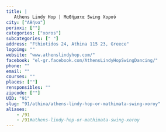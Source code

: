 ```yaml
---
title: |
   Athens Lindy Hop | Μαθήματα Swing Χορού
city: ["Αθήνα"]
perioxi: [""]
categories: ["xoros"]
subcategories: [" "]
address: "Fthiotidos 24, Athina 115 23, Greece"
logoimg: ""
website: "www.athenslindyhop.com/"
facebook: "el-gr.facebook.com/AthensLindyHopSwingDancing/"
phone: ""
email: ""
courses: ""
places: [""]
rensponsibles: ""
zipcode: [""]
UID: "91"
slug: "91/athina/athens-lindy-hop-or-mathimata-swing-xoroy"
aliases:
    - /91
    - /91#athens-lindy-hop-or-mathimata-swing-xoroy
---
```


